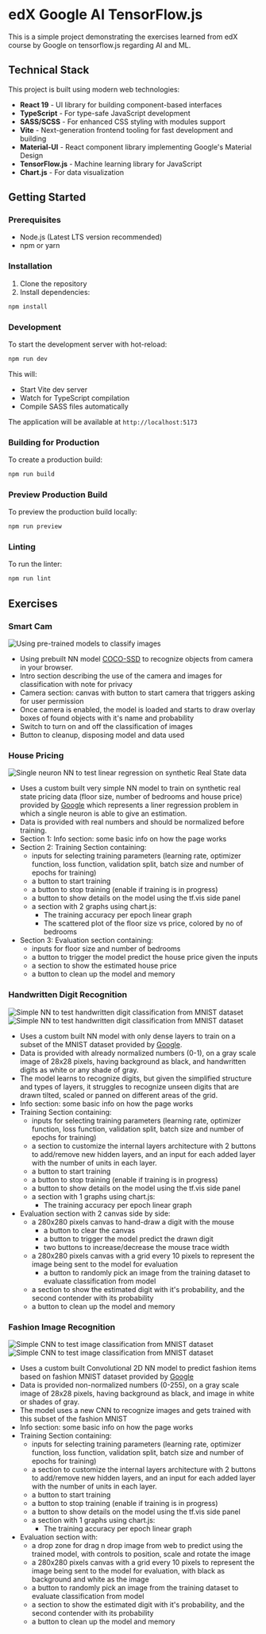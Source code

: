 # edX Google AI TensorFlow.js
This is a simple project demonstrating the exercises learned from edX course by Google on tensorflow.js regarding AI and ML.

## Technical Stack

This project is built using modern web technologies:
- **React 19** - UI library for building component-based interfaces
- **TypeScript** - For type-safe JavaScript development
- **SASS/SCSS** - For enhanced CSS styling with modules support
- **Vite** - Next-generation frontend tooling for fast development and building
- **Material-UI** - React component library implementing Google's Material Design
- **TensorFlow.js** - Machine learning library for JavaScript
- **Chart.js** - For data visualization

## Getting Started

### Prerequisites
- Node.js (Latest LTS version recommended)
- npm or yarn

### Installation
1. Clone the repository
2. Install dependencies:
```bash
npm install
```

### Development
To start the development server with hot-reload:
```bash
npm run dev
```
This will:
- Start Vite dev server
- Watch for TypeScript compilation
- Compile SASS files automatically

The application will be available at `http://localhost:5173`

### Building for Production
To create a production build:
```bash
npm run build
```

### Preview Production Build
To preview the production build locally:
```bash
npm run preview
```

### Linting
To run the linter:
```bash
npm run lint
```

## Exercises

### **Smart Cam**
![Using pre-trained models to classify images](/src/assets/images/smartcam.png)
- Using prebuilt NN model [COCO-SSD](https://github.com/tensorflow/tfjs-models/tree/master/coco-ssd) to recognize objects from camera in your browser.
- Intro section describing the use of the camera and images for classification with note for privacy
- Camera section: canvas with button to start camera that triggers asking for user permission
- Once camera is enabled, the model is loaded and starts to draw overlay boxes of found objects with it's name and probability
- Switch to turn on and off the classification of images
- Button to cleanup, disposing model and data used

### **House Pricing**
![Single neuron NN to test linear regression on synthetic Real State data](/src/assets/images/realstate.png)
- Uses a custom built very simple NN model to train on synthetic real state pricing data (floor size, number of bedrooms and house price) provided by [Google]('https://storage.googleapis.com/jmstore/TensorFlowJS/EdX/TrainingData/real-estate-data.js') which represents a liner regression problem in which a single neuron is able to give an estimation.
- Data is provided with real numbers and should be normalized before training.
- Section 1: Info section: some basic info on how the page works
- Section 2: Training Section containing:
     - inputs for selecting training parameters (learning rate, optimizer function, loss function, validation split, batch size and number of epochs for training)
     - a button to start training
     - a button to stop training (enable if training is in progress)
     - a button to show details on the model using the tf.vis side panel
     - a section with 2 graphs using chart.js: 
         * The training accuracy per epoch linear graph
         * The scattered plot of the floor size vs price, colored by no of bedrooms
- Section 3: Evaluation section containing:
     - inputs for floor size and number of bedrooms
     - a button to trigger the model predict the house price given the inputs
     - a section to show the estimated house price
     - a button to clean up the model and memory


### **Handwritten Digit Recognition**
![Simple NN to test handwritten digit classification from MNIST dataset](/src/assets/images/digit.png)
![Simple NN to test handwritten digit classification from MNIST dataset](/src/assets/images/digit2.png)
- Uses a custom built NN model with only dense layers to train on a subset of the MNIST dataset provided by [Google]('https://storage.googleapis.com/jmstore/TensorFlowJS/EdX/TrainingData/mnist.js').
- Data is provided with already normalized numbers (0-1), on a gray scale image of 28x28 pixels, having background as black, and handwritten digits as white or any shade of gray.
- The model learns to recognize digits, but given the simplified structure and types of layers, it struggles to recognize unseen digits that are drawn tilted, scaled or panned on different areas of the grid.
- Info section: some basic info on how the page works
- Training Section containing:
     - inputs for selecting training parameters (learning rate, optimizer function, loss function, validation split, batch  size and number of epochs for training)
     - a section to customize the internal layers architecture with 2 buttons to add/remove new hidden layers, and an input for each added layer with the number of units in each layer.
     - a button to start training
     - a button to stop training (enable if training is in progress)
     - a button to show details on the model using the tf.vis side panel
     - a section with 1 graphs using chart.js: 
         * The training accuracy per epoch linear graph
- Evaluation section with 2 canvas side by side:
     - a 280x280 pixels canvas to hand-draw a digit with the mouse
         - a button to clear the canvas
         - a button to trigger the model predict the drawn digit
         - two buttons to increase/decrease the mouse trace width
     - a 280x280 pixels canvas with a grid every 10 pixels to represent the image being sent to the model for evaluation
         - a button to randomly pick an image from the training dataset to evaluate classification from model
     - a section to show the estimated digit with it's probability, and the second contender with its probability
     - a button to clean up the model and memory


### **Fashion Image Recognition**
![Simple CNN to test image classification from MNIST dataset](/src/assets/images/fashion.png)
![Simple CNN to test image classification from MNIST dataset](/src/assets/images/fashion2.png)
- Uses a custom built Convolutional 2D NN model to predict fashion items based on fashion MNIST dataset provided by [Google]('https://storage.googleapis.com/jmstore/TensorFlowJS/EdX/TrainingData/fashion-mnist.js')
- Data is provided non-normalized numbers (0-255), on a gray scale image of 28x28 pixels, having background as black, and image in white or shades of gray.
- The model uses a new CNN to recognize images and gets trained with this subset of the fashion MNIST
- Info section: some basic info on how the page works
- Training Section containing:
     - inputs for selecting training parameters (learning rate, optimizer function, loss function, validation split, batch  size and number of epochs for training)
     - a section to customize the internal layers architecture with 2 buttons to add/remove new hidden layers, and an input for each added layer with the number of units in each layer.
     - a button to start training
     - a button to stop training (enable if training is in progress)
     - a button to show details on the model using the tf.vis side panel
     - a section with 1 graphs using chart.js: 
         * The training accuracy per epoch linear graph
- Evaluation section with:
     - a drop zone for drag n drop image from web to predict using the trained model, with controls to position, scale and rotate the image
     - a 280x280 pixels canvas with a grid every 10 pixels to represent the image being sent to the model for evaluation, with black as background and white as the image
     - a button to randomly pick an image from the training dataset to evaluate classification from model
     - a section to show the estimated digit with it's probability, and the second contender with its probability
     - a button to clean up the model and memory
